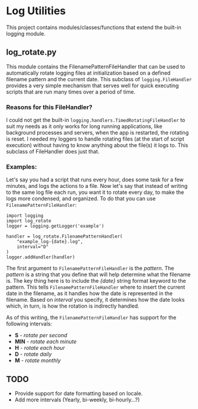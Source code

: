 # Log Utilities

This project contains modules/classes/functions that extend the built-in
logging module. 

## log_rotate.py

This module contains the FilenamePatternFileHandler that can be used to automatically
rotate logging files at initialization based on a defined filename pattern
and the current date. This subclass of ``logging.FileHandler`` provides a very
simple mechanism that serves well for quick executing scripts that are run
many times over a period of time. 

### Reasons for this FileHandler?

I could not get the built-in ``logging.handlers.TimedRotatingFileHandler`` to suit
my needs as it only works for long running applications, like background processes
and servers, when the app is restarted, the rotating is reset. I needed my loggers
to handle rotating files (at the start of script execution) without having to
know anything about the file(s) it logs to. This subclass of FileHandler does
just that.


### Examples:

Let's say you had a script that runs every hour, does some task for a few minutes,
and logs the actions to a file. Now let's say that instead of writing to the same
log file each run, you want it to rotate every day, to make the logs more condensed,
and organized. To do that you can use ``FilenamePatternFileHandler``:

    import logging
    import log_rotate
    logger = logging.getLogger('example')

    handler = log_rotate.FilenamePatternHandler(
    	"example_log-{date}.log",
    	interval="D"
    )
	logger.addHandler(handler)


The first argument to ``FilenamePatternFileHandler`` is the *pattern*. The
*pattern* is a string that you define that will help determine what the
filename is. The key thing here is to include the *{date}* string format
keyword to the pattern. This tells ``FilenamePatternFileHandler`` where
to insert the current date in the filename, as it handles how the date
is represented in the filename. Based on *interval* you specify, it determines
how the date looks which, in turn, is how the rotation is indirectly handled.

As of this writing, the ``FilenamePatternFileHandler`` has support for the
following intervals:

* **S** - *rotate per second*
* **MIN** - *rotate each minute*
* **H** - *rotate each hour*
* **D** - *rotate daily*
* **M** - *rotate monthly*

## TODO

* Provide support for date formatting based on locale.
* Add more intervals (Yearly, bi-weekly, bi-hourly...?)
